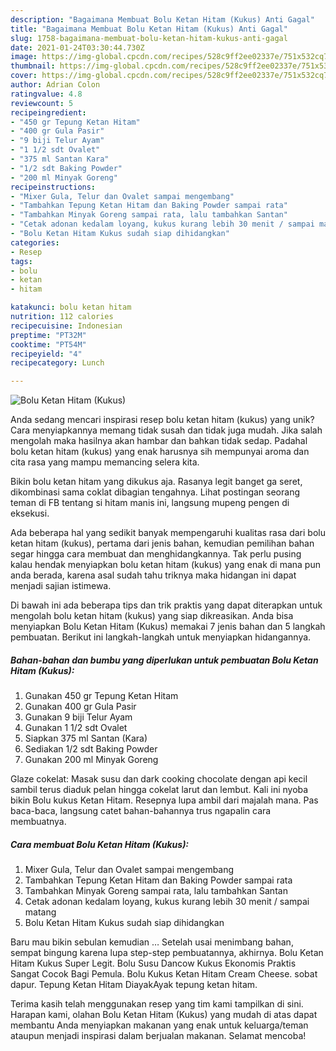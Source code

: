 ```yaml
---
description: "Bagaimana Membuat Bolu Ketan Hitam (Kukus) Anti Gagal"
title: "Bagaimana Membuat Bolu Ketan Hitam (Kukus) Anti Gagal"
slug: 1758-bagaimana-membuat-bolu-ketan-hitam-kukus-anti-gagal
date: 2021-01-24T03:30:44.730Z
image: https://img-global.cpcdn.com/recipes/528c9ff2ee02337e/751x532cq70/bolu-ketan-hitam-kukus-foto-resep-utama.jpg
thumbnail: https://img-global.cpcdn.com/recipes/528c9ff2ee02337e/751x532cq70/bolu-ketan-hitam-kukus-foto-resep-utama.jpg
cover: https://img-global.cpcdn.com/recipes/528c9ff2ee02337e/751x532cq70/bolu-ketan-hitam-kukus-foto-resep-utama.jpg
author: Adrian Colon
ratingvalue: 4.8
reviewcount: 5
recipeingredient:
- "450 gr Tepung Ketan Hitam"
- "400 gr Gula Pasir"
- "9 biji Telur Ayam"
- "1 1/2 sdt Ovalet"
- "375 ml Santan Kara"
- "1/2 sdt Baking Powder"
- "200 ml Minyak Goreng"
recipeinstructions:
- "Mixer Gula, Telur dan Ovalet sampai mengembang"
- "Tambahkan Tepung Ketan Hitam dan Baking Powder sampai rata"
- "Tambahkan Minyak Goreng sampai rata, lalu tambahkan Santan"
- "Cetak adonan kedalam loyang, kukus kurang lebih 30 menit / sampai matang"
- "Bolu Ketan Hitam Kukus sudah siap dihidangkan"
categories:
- Resep
tags:
- bolu
- ketan
- hitam

katakunci: bolu ketan hitam 
nutrition: 112 calories
recipecuisine: Indonesian
preptime: "PT32M"
cooktime: "PT54M"
recipeyield: "4"
recipecategory: Lunch

---
```



![Bolu Ketan Hitam (Kukus)](https://img-global.cpcdn.com/recipes/528c9ff2ee02337e/751x532cq70/bolu-ketan-hitam-kukus-foto-resep-utama.jpg)

Anda sedang mencari inspirasi resep bolu ketan hitam (kukus) yang unik? Cara menyiapkannya memang tidak susah dan tidak juga mudah. Jika salah mengolah maka hasilnya akan hambar dan bahkan tidak sedap. Padahal bolu ketan hitam (kukus) yang enak harusnya sih mempunyai aroma dan cita rasa yang mampu memancing selera kita.

Bikin bolu ketan hitam yang dikukus aja. Rasanya legit banget ga seret, dikombinasi sama coklat dibagian tengahnya. Lihat postingan seorang teman di FB tentang si hitam manis ini, langsung mupeng pengen di eksekusi.

Ada beberapa hal yang sedikit banyak mempengaruhi kualitas rasa dari bolu ketan hitam (kukus), pertama dari jenis bahan, kemudian pemilihan bahan segar hingga cara membuat dan menghidangkannya. Tak perlu pusing kalau hendak menyiapkan bolu ketan hitam (kukus) yang enak di mana pun anda berada, karena asal sudah tahu triknya maka hidangan ini dapat menjadi sajian istimewa.


Di bawah ini ada beberapa tips dan trik praktis yang dapat diterapkan untuk mengolah bolu ketan hitam (kukus) yang siap dikreasikan. Anda bisa menyiapkan Bolu Ketan Hitam (Kukus) memakai 7 jenis bahan dan 5 langkah pembuatan. Berikut ini langkah-langkah untuk menyiapkan hidangannya.

<!--inarticleads1-->

##### Bahan-bahan dan bumbu yang diperlukan untuk pembuatan Bolu Ketan Hitam (Kukus):

1. Gunakan 450 gr Tepung Ketan Hitam
1. Gunakan 400 gr Gula Pasir
1. Gunakan 9 biji Telur Ayam
1. Gunakan 1 1/2 sdt Ovalet
1. Siapkan 375 ml Santan (Kara)
1. Sediakan 1/2 sdt Baking Powder
1. Gunakan 200 ml Minyak Goreng


Glaze cokelat: Masak susu dan dark cooking chocolate dengan api kecil sambil terus diaduk pelan hingga cokelat larut dan lembut. Kali ini nyoba bikin Bolu kukus Ketan Hitam. Resepnya lupa ambil dari majalah mana. Pas baca-baca, langsung catet bahan-bahannya trus ngapalin cara membuatnya. 

<!--inarticleads2-->

##### Cara membuat Bolu Ketan Hitam (Kukus):

1. Mixer Gula, Telur dan Ovalet sampai mengembang
1. Tambahkan Tepung Ketan Hitam dan Baking Powder sampai rata
1. Tambahkan Minyak Goreng sampai rata, lalu tambahkan Santan
1. Cetak adonan kedalam loyang, kukus kurang lebih 30 menit / sampai matang
1. Bolu Ketan Hitam Kukus sudah siap dihidangkan


Baru mau bikin sebulan kemudian … Setelah usai menimbang bahan, sempat bingung karena lupa step-step pembuatannya, akhirnya. Bolu Ketan Hitam Kukus Super Legit. Bolu Susu Dancow Kukus Ekonomis Praktis Sangat Cocok Bagi Pemula. Bolu Kukus Ketan Hitam Cream Cheese. sobat dapur. Tepung Ketan Hitam DiayakAyak tepung ketan hitam. 

Terima kasih telah menggunakan resep yang tim kami tampilkan di sini. Harapan kami, olahan Bolu Ketan Hitam (Kukus) yang mudah di atas dapat membantu Anda menyiapkan makanan yang enak untuk keluarga/teman ataupun menjadi inspirasi dalam berjualan makanan. Selamat mencoba!
